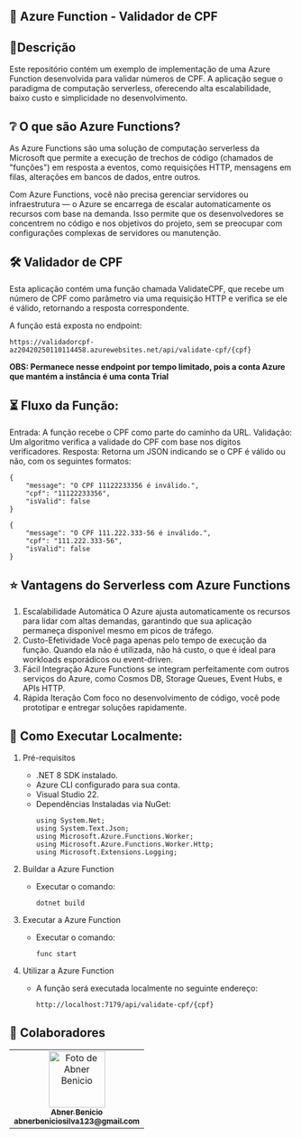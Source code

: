 ﻿## :diamond_shape_with_a_dot_inside: Azure Function - Validador de CPF

 ## 📝Descrição
Este repositório contém um exemplo de implementação de uma Azure Function desenvolvida para validar números de CPF. A aplicação segue o paradigma de computação serverless, oferecendo alta escalabilidade, baixo custo e simplicidade no desenvolvimento.

## ❔ O que são Azure Functions?
As Azure Functions são uma solução de computação serverless da Microsoft que permite a execução de trechos de código (chamados de "funções") em resposta a eventos, como requisições HTTP, mensagens em filas, alterações em bancos de dados, entre outros.

Com Azure Functions, você não precisa gerenciar servidores ou infraestrutura — o Azure se encarrega de escalar automaticamente os recursos com base na demanda. Isso permite que os desenvolvedores se concentrem no código e nos objetivos do projeto, sem se preocupar com configurações complexas de servidores ou manutenção.

## 🛠️ Validador de CPF
Esta aplicação contém uma função chamada ValidateCPF, que recebe um número de CPF como parâmetro via uma requisição HTTP e verifica se ele é válido, retornando a resposta correspondente.

A função está exposta no endpoint:
```
https://validadorcpf-az20420250110114458.azurewebsites.net/api/validate-cpf/{cpf} 
```
<b>OBS: Permanece nesse endpoint por tempo limitado, pois a conta Azure que mantém a instância é uma conta Trial</b>

## ⏳ Fluxo da Função:
Entrada: A função recebe o CPF como parte do caminho da URL.
Validação: Um algoritmo verifica a validade do CPF com base nos dígitos verificadores.
Resposta: Retorna um JSON indicando se o CPF é válido ou não, com os seguintes formatos:
```
{
    "message": "O CPF 11122233356 é inválido.",
    "cpf": "11122233356",
    "isValid": false
}
```
```
{
    "message": "O CPF 111.222.333-56 é inválido.",
    "cpf": "111.222.333-56",
    "isValid": false
}
```

## ⭐ Vantagens do Serverless com Azure Functions
1. Escalabilidade Automática
O Azure ajusta automaticamente os recursos para lidar com altas demandas, garantindo que sua aplicação permaneça disponível mesmo em picos de tráfego.
2. Custo-Efetividade
Você paga apenas pelo tempo de execução da função. Quando ela não é utilizada, não há custo, o que é ideal para workloads esporádicos ou event-driven.
3. Fácil Integração
Azure Functions se integram perfeitamente com outros serviços do Azure, como Cosmos DB, Storage Queues, Event Hubs, e APIs HTTP.
4. Rápida Iteração
Com foco no desenvolvimento de código, você pode prototipar e entregar soluções rapidamente.

## 🚀 Como Executar Localmente:
1. Pré-requisitos
   - .NET 8 SDK instalado.
   - Azure CLI configurado para sua conta.
   - Visual Studio 22.
   - Dependências Instaladas via NuGet:
     ```
     using System.Net;
     using System.Text.Json;
     using Microsoft.Azure.Functions.Worker;
     using Microsoft.Azure.Functions.Worker.Http;
     using Microsoft.Extensions.Logging;
     ```

2. Buildar a Azure Function
   - Executar o comando:
     ```
     dotnet build
     ```

3. Executar a Azure Function
   - Executar o comando:
     ```
     func start
     ```

4. Utilizar a Azure Function
   - A função será executada localmente no seguinte endereço:
     ```
     http://localhost:7179/api/validate-cpf/{cpf}
     ```

## :handshake: Colaboradores
<table>
  <tr>
    <td align="center">
      <a href="https://github.com/AbnerBenicio">
        <img src="https://media.licdn.com/dms/image/D4D03AQEiFXDPPtHBgw/profile-displayphoto-shrink_800_800/0/1662566793828?e=1720051200&v=beta&t=TMcxwTB3utOnzfG5VsQPu0wkIah_CpHNdDjPo0_Ss9Y" width="100px;" alt="Foto de Abner Benicio"/><br>
        <sub>
          <b>Abner Benicio</b><br>
          <b>abnerbeniciosilva123@gmail.com</b>
        </sub>
      </a>
    </td>
  </tr>
</table>
